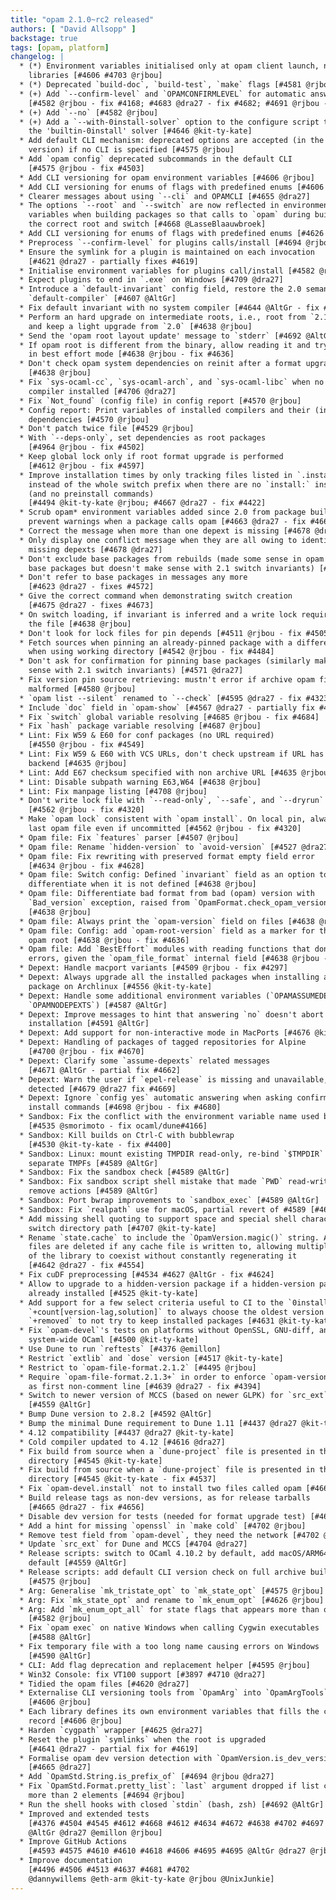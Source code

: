 ```yaml
---
title: "opam 2.1.0~rc2 released"
authors: [ "David Allsopp" ]
backstage: true
tags: [opam, platform]
changelog: |
  * (*) Environment variables initialised only at opam client launch, no more via
    libraries [#4606 #4703 @rjbou]
  * (*) Deprecated `build-doc`, `build-test`, `make` flags [#4581 @rjbou]
  * (+) Add `--confirm-level` and `OPAMCONFIRMLEVEL` for automatic answering
    [#4582 @rjbou - fix #4168; #4683 @dra27 - fix #4682; #4691 @rjbou - fix #4682]
  * (+) Add `--no` [#4582 @rjbou]
  * (+) Add a `--with-0install-solver` option to the configure script to enable
    the 'builtin-0install' solver [#4646 @kit-ty-kate]
  * Add default CLI mechanism: deprecated options are accepted (in the major
    version) if no CLI is specified [#4575 @rjbou]
  * Add `opam config` deprecated subcommands in the default CLI
    [#4575 @rjbou - fix #4503]
  * Add CLI versioning for opam environment variables [#4606 @rjbou]
  * Add CLI versioning for enums of flags with predefined enums [#4606 @rjbou]
  * Clearer messages about using `--cli` and OPAMCLI [#4655 @dra27]
  * The options `--root` and `--switch` are now reflected in environment
    variables when building packages so that calls to `opam` during build access
    the correct root and switch [#4668 @LasseBlaauwbroek]
  * Add CLI versioning for enums of flags with predefined enums [#4626 @rjbou]
  * Preprocess `--confirm-level` for plugins calls/install [#4694 @rjbou]
  * Ensure the symlink for a plugin is maintained on each invocation
    [#4621 @dra27 - partially fixes #4619]
  * Initialise environment variables for plugins call/install [#4582 @rjbou]
  * Expect plugins to end in `.exe` on Windows [#4709 @dra27]
  * Introduce a `default-invariant` config field, restore the 2.0 semantics for
    `default-compiler` [#4607 @AltGr]
  * Fix default invariant with no system compiler [#4644 @AltGr - fix #4640]
  * Perform an hard upgrade on intermediate roots, i.e., root from `2.1~alpha/beta`,
    and keep a light upgrade from `2.0` [#4638 @rjbou]
  * Send the 'opam root layout update' message to `stderr` [#4692 @AltGr]
  * If opam root is different from the binary, allow reading it and try to read
    in best effort mode [#4638 @rjbou - fix #4636]
  * Don't check opam system dependencies on reinit after a format upgrade
    [#4638 @rjbou]
  * Fix `sys-ocaml-cc`, `sys-ocaml-arch`, and `sys-ocaml-libc` when no system
    compiler installed [#4706 @dra27]
  * Fix `Not_found` (config file) in config report [#4570 @rjbou]
  * Config report: Print variables of installed compilers and their (installed)
    dependencies [#4570 @rjbou]
  * Don't patch twice file [#4529 @rjbou]
  * With `--deps-only`, set dependencies as root packages
    [#4964 @rjbou - fix #4502]
  * Keep global lock only if root format upgrade is performed
    [#4612 @rjbou - fix #4597]
  * Improve installation times by only tracking files listed in `.install`
    instead of the whole switch prefix when there are no `install:` instructions
    (and no preinstall commands)
    [#4494 @kit-ty-kate @rjbou; #4667 @dra27 - fix #4422]
  * Scrub opam* environment variables added since 2.0 from package builds to
    prevent warnings when a package calls opam [#4663 @dra27 - fix #4660]
  * Correct the message when more than one depext is missing [#4678 @dra27]
  * Only display one conflict message when they are all owing to identical
    missing depexts [#4678 @dra27]
  * Don't exclude base packages from rebuilds (made some sense in opam 2.0 with
    base packages but doesn't make sense with 2.1 switch invariants) [#4569 @dra27]
  * Don't refer to base packages in messages any more
    [#4623 @dra27 - fixes #4572]
  * Give the correct command when demonstrating switch creation
    [#4675 @dra27 - fixes #4673]
  * On switch loading, if invariant is inferred and a write lock required, write
    the file [#4638 @rjbou]
  * Don't look for lock files for pin depends [#4511 @rjbou - fix #4505]
  * Fetch sources when pinning an already-pinned package with a different URL
    when using working directory [#4542 @rjbou - fix #4484]
  * Don't ask for confirmation for pinning base packages (similarly makes no
    sense with 2.1 switch invariants) [#4571 @dra27]
  * Fix version pin source retrieving: mustn't error if archive opam file is
    malformed [#4580 @rjbou]
  * `opam list --silent` renamed to `--check` [#4595 @dra27 - fix #4323]
  * Include `doc` field in `opam-show` [#4567 @dra27 - partially fix #4565]
  * Fix `switch` global variable resolving [#4685 @rjbou - fix #4684]
  * Fix `hash` package variable resolving [#4687 @rjbou]
  * Lint: Fix W59 & E60 for conf packages (no URL required)
    [#4550 @rjbou - fix #4549]
  * Lint: Fix W59 & E60 with VCS URLs, don't check upstream if URL has VCS
    backend [#4635 @rjbou]
  * Lint: Add E67 checksum specified with non archive URL [#4635 @rjbou]
  * Lint: Disable subpath warning E63,W64 [#4638 @rjbou]
  * Lint: Fix manpage listing [#4708 @rjbou]
  * Don't write lock file with `--read-only`, `--safe`, and `--dryrun`
    [#4562 @rjbou - fix #4320]
  * Make `opam lock` consistent with `opam install`. On local pin, always take
    last opam file even if uncommitted [#4562 @rjbou - fix #4320]
  * Opam file: Fix `features` parser [#4507 @rjbou]
  * Opam file: Rename `hidden-version` to `avoid-version` [#4527 @dra27]
  * Opam file: Fix rewriting with preserved format empty field error
    [#4634 @rjbou - fix #4628]
  * Opam file: Switch config: Defined `invariant` field as an option to
    differentiate when it is not defined [#4638 @rjbou]
  * Opam file: Differentiate bad format from bad (opam) version with
    `Bad_version` exception, raised from `OpamFormat.check_opam_version`
    [#4638 @rjbou]
  * Opam file: Always print the `opam-version` field on files [#4638 @rjbou]
  * Opam file: Config: add `opam-root-version` field as a marker for the whole
    opam root [#4638 @rjbou - fix #4636]
  * Opam file: Add `BestEffort` modules with reading functions that don't show
    errors, given the `opam_file_format` internal field [#4638 @rjbou - fix #4636]
  * Depext: Handle macport variants [#4509 @rjbou - fix #4297]
  * Depext: Always upgrade all the installed packages when installing a new
    package on Archlinux [#4556 @kit-ty-kate]
  * Depext: Handle some additional environment variables (`OPAMASSUMEDEPEXTS`,
    `OPAMNODEPEXTS`) [#4587 @AltGr]
  * Depext: Improve messages to hint that answering `no` doesn't abort
    installation [#4591 @AltGr]
  * Depext: Add support for non-interactive mode in MacPorts [#4676 @kit-ty-kate]
  * Depext: Handling of packages of tagged repositories for Alpine
    [#4700 @rjbou - fix #4670]
  * Depext: Clarify some `assume-depexts` related messages
    [#4671 @AltGr - partial fix #4662]
  * Depext: Warn the user if `epel-release` is missing and unavailable, depexts are
    detected [#4679 @dra27 fix #4669]
  * Depext: Ignore `config yes` automatic answering when asking confirmation to run
    install commands [#4698 @rjbou - fix #4680]
  * Sandbox: Fix the conflict with the environment variable name used by Dune
    [#4535 @smorimoto - fix ocaml/dune#4166]
  * Sandbox: Kill builds on Ctrl-C with bubblewrap
    [#4530 @kit-ty-kate - fix #4400]
  * Sandbox: Linux: mount existing TMPDIR read-only, re-bind `$TMPDIR` to a
    separate TMPFs [#4589 @AltGr]
  * Sandbox: Fix the sandbox check [#4589 @AltGr]
  * Sandbox: Fix sandbox script shell mistake that made `PWD` read-write on
    remove actions [#4589 @AltGr]
  * Sandbox: Port bwrap improvements to `sandbox_exec` [#4589 @AltGr]
  * Sandbox: Fix `realpath` use for macOS, partial revert of #4589 [#4609 @AltGr]
  * Add missing shell quoting to support space and special shell characters in
    switch directory path [#4707 @kit-ty-kate]
  * Rename `state.cache` to include the `OpamVersion.magic()` string. All `.cache`
    files are deleted if any cache file is written to, allowing multiple versions
    of the library to coexist without constantly regenerating it
    [#4642 @dra27 - fix #4554]
  * Fix cuDF preprocessing [#4534 #4627 @AltGr - fix #4624]
  * Allow to upgrade to a hidden-version package if a hidden-version package is
    already installed [#4525 @kit-ty-kate]
  * Add support for a few select criteria useful to CI to the `0install` solver:
    `+count[version-lag,solution]` to always choose the oldest version available,
    `+removed` to not try to keep installed packages [#4631 @kit-ty-kate]
  * Fix `opam-devel`'s tests on platforms without OpenSSL, GNU-diff, and a
    system-wide OCaml [#4500 @kit-ty-kate]
  * Use Dune to run `reftests` [#4376 @emillon]
  * Restrict `extlib` and `dose` version [#4517 @kit-ty-kate]
  * Restrict to `opam-file-format.2.1.2` [#4495 @rjbou]
  * Require `opam-file-format.2.1.3+` in order to enforce `opam-version: "2.1"`
    as first non-comment line [#4639 @dra27 - fix #4394]
  * Switch to newer version of MCCS (based on newer GLPK) for `src_ext`
    [#4559 @AltGr]
  * Bump Dune version to 2.8.2 [#4592 @AltGr]
  * Bump the minimal Dune requirement to Dune 1.11 [#4437 @dra27 @kit-ty-kate]
  * 4.12 compatibility [#4437 @dra27 @kit-ty-kate]
  * Cold compiler updated to 4.12 [#4616 @dra27]
  * Fix build from source when a `dune-project` file is presented in the parent
    directory [#4545 @kit-ty-kate]
  * Fix build from source when a `dune-project` file is presented in the parent
    directory [#4545 @kit-ty-kate - fix #4537]
  * Fix `opam-devel.install` not to install two files called opam [#4664 @dra27]
  * Build release tags as non-dev versions, as for release tarballs
    [#4665 @dra27 - fix #4656]
  * Disable dev version for tests (needed for format upgrade test) [#4638 @rjbou]
  * Add a hint for missing `openssl` in `make cold` [#4702 @rjbou]
  * Remove test field from `opam-devel`, they need the network [#4702 @rjbou]
  * Update `src_ext` for Dune and MCCS [#4704 @dra27]
  * Release scripts: switch to OCaml 4.10.2 by default, add macOS/ARM64 builds by
    default [#4559 @AltGr]
  * Release scripts: add default CLI version check on full archive build
    [#4575 @rjbou]
  * Arg: Generalise `mk_tristate_opt` to `mk_state_opt` [#4575 @rjbou]
  * Arg: Fix `mk_state_opt` and rename to `mk_enum_opt` [#4626 @rjbou]
  * Arg: Add `mk_enum_opt_all` for state flags that appears more than once
    [#4582 @rjbou]
  * Fix `opam exec` on native Windows when calling Cygwin executables
    [#4588 @AltGr]
  * Fix temporary file with a too long name causing errors on Windows
    [#4590 @AltGr]
  * CLI: Add flag deprecation and replacement helper [#4595 @rjbou]
  * Win32 Console: fix VT100 support [#3897 #4710 @dra27]
  * Tidied the opam files [#4620 @dra27]
  * Externalise CLI versioning tools from `OpamArg` into `OpamArgTools`
    [#4606 @rjbou]
  * Each library defines its own environment variables that fills the config
    record [#4606 @rjbou]
  * Harden `cygpath` wrapper [#4625 @dra27]
  * Reset the plugin `symlinks` when the root is upgraded
    [#4641 @dra27 - partial fix for #4619]
  * Formalise opam dev version detection with `OpamVersion.is_dev_version`
    [#4665 @dra27]
  * Add `OpamStd.String.is_prefix_of` [#4694 @rjbou @dra27]
  * Fix `OpamStd.Format.pretty_list`: `last` argument dropped if list contains
    more than 2 elements [#4694 @rjbou]
  * Run the shell hooks with closed `stdin` (bash, zsh) [#4692 @AltGr]
  * Improved and extended tests
    [#4376 #4504 #4545 #4612 #4668 #4612 #4634 #4672 #4638 #4702 #4697 #4697
    @AltGr @dra27 @emillon @rjbou]
  * Improve GitHub Actions
    [#4593 #4575 #4610 #4610 #4618 #4606 #4695 #4695 @AltGr @dra27 @rjbou]
  * Improve documentation
    [#4496 #4506 #4513 #4637 #4681 #4702
    @dannywillems @eth-arm @kit-ty-kate @rjbou @UnixJunkie]
---
```

